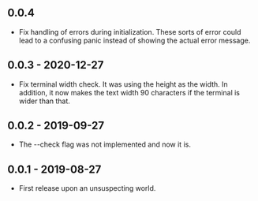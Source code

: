 ## 0.0.4

* Fix handling of errors during initialization. These sorts of error could
  lead to a confusing panic instead of showing the actual error message.


## 0.0.3 - 2020-12-27

* Fix terminal width check. It was using the height as the width. In addition,
  it now makes the text width 90 characters if the terminal is wider than
  that.


## 0.0.2 - 2019-09-27

* The --check flag was not implemented and now it is.


## 0.0.1 - 2019-08-27

* First release upon an unsuspecting world.
